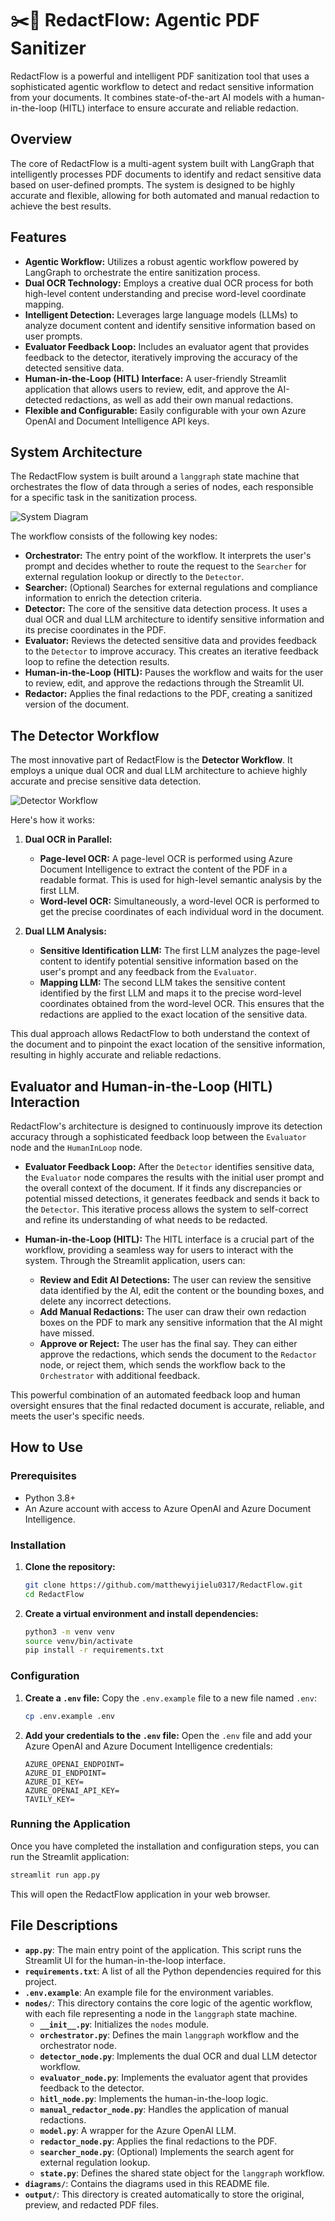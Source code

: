 # ✂️🤖 RedactFlow: Agentic PDF Sanitizer

RedactFlow is a powerful and intelligent PDF sanitization tool that uses a sophisticated agentic workflow to detect and redact sensitive information from your documents. It combines state-of-the-art AI models with a human-in-the-loop (HITL) interface to ensure accurate and reliable redaction.

## Overview

The core of RedactFlow is a multi-agent system built with LangGraph that intelligently processes PDF documents to identify and redact sensitive data based on user-defined prompts. The system is designed to be highly accurate and flexible, allowing for both automated and manual redaction to achieve the best results.

## Features

-   **Agentic Workflow:** Utilizes a robust agentic workflow powered by LangGraph to orchestrate the entire sanitization process.
-   **Dual OCR Technology:** Employs a creative dual OCR process for both high-level content understanding and precise word-level coordinate mapping.
-   **Intelligent Detection:** Leverages large language models (LLMs) to analyze document content and identify sensitive information based on user prompts.
-   **Evaluator Feedback Loop:** Includes an evaluator agent that provides feedback to the detector, iteratively improving the accuracy of the detected sensitive data.
-   **Human-in-the-Loop (HITL) Interface:** A user-friendly Streamlit application that allows users to review, edit, and approve the AI-detected redactions, as well as add their own manual redactions.
-   **Flexible and Configurable:** Easily configurable with your own Azure OpenAI and Document Intelligence API keys.

## System Architecture

The RedactFlow system is built around a `langgraph` state machine that orchestrates the flow of data through a series of nodes, each responsible for a specific task in the sanitization process.

![System Diagram](diagrams/system_diagram.png)

The workflow consists of the following key nodes:

-   **Orchestrator:** The entry point of the workflow. It interprets the user's prompt and decides whether to route the request to the `Searcher` for external regulation lookup or directly to the `Detector`.
-   **Searcher:** (Optional) Searches for external regulations and compliance information to enrich the detection criteria.
-   **Detector:** The core of the sensitive data detection process. It uses a dual OCR and dual LLM architecture to identify sensitive information and its precise coordinates in the PDF.
-   **Evaluator:** Reviews the detected sensitive data and provides feedback to the `Detector` to improve accuracy. This creates an iterative feedback loop to refine the detection results.
-   **Human-in-the-Loop (HITL):** Pauses the workflow and waits for the user to review, edit, and approve the redactions through the Streamlit UI.
-   **Redactor:** Applies the final redactions to the PDF, creating a sanitized version of the document.

## The Detector Workflow

The most innovative part of RedactFlow is the **Detector Workflow**. It employs a unique dual OCR and dual LLM architecture to achieve highly accurate and precise sensitive data detection.

![Detector Workflow](diagrams/detector_workflow.png)

Here's how it works:

1.  **Dual OCR in Parallel:**
    -   **Page-level OCR:** A page-level OCR is performed using Azure Document Intelligence to extract the content of the PDF in a readable format. This is used for high-level semantic analysis by the first LLM.
    -   **Word-level OCR:** Simultaneously, a word-level OCR is performed to get the precise coordinates of each individual word in the document.

2.  **Dual LLM Analysis:**
    -   **Sensitive Identification LLM:** The first LLM analyzes the page-level content to identify potential sensitive information based on the user's prompt and any feedback from the `Evaluator`.
    -   **Mapping LLM:** The second LLM takes the sensitive content identified by the first LLM and maps it to the precise word-level coordinates obtained from the word-level OCR. This ensures that the redactions are applied to the exact location of the sensitive data.

This dual approach allows RedactFlow to both understand the context of the document and to pinpoint the exact location of the sensitive information, resulting in highly accurate and reliable redactions.

## Evaluator and Human-in-the-Loop (HITL) Interaction

RedactFlow's architecture is designed to continuously improve its detection accuracy through a sophisticated feedback loop between the `Evaluator` node and the `HumanInLoop` node.

-   **Evaluator Feedback Loop:** After the `Detector` identifies sensitive data, the `Evaluator` node compares the results with the initial user prompt and the overall context of the document. If it finds any discrepancies or potential missed detections, it generates feedback and sends it back to the `Detector`. This iterative process allows the system to self-correct and refine its understanding of what needs to be redacted.

-   **Human-in-the-Loop (HITL):** The HITL interface is a crucial part of the workflow, providing a seamless way for users to interact with the system. Through the Streamlit application, users can:
    -   **Review and Edit AI Detections:** The user can review the sensitive data identified by the AI, edit the content or the bounding boxes, and delete any incorrect detections.
    -   **Add Manual Redactions:** The user can draw their own redaction boxes on the PDF to mark any sensitive information that the AI might have missed.
    -   **Approve or Reject:** The user has the final say. They can either approve the redactions, which sends the document to the `Redactor` node, or reject them, which sends the workflow back to the `Orchestrator` with additional feedback.

This powerful combination of an automated feedback loop and human oversight ensures that the final redacted document is accurate, reliable, and meets the user's specific needs.

## How to Use

### Prerequisites

-   Python 3.8+
-   An Azure account with access to Azure OpenAI and Azure Document Intelligence.

### Installation

1.  **Clone the repository:**
    ```bash
    git clone https://github.com/matthewyijielu0317/RedactFlow.git
    cd RedactFlow
    ```

2.  **Create a virtual environment and install dependencies:**
    ```bash
    python3 -m venv venv
    source venv/bin/activate
    pip install -r requirements.txt
    ```

### Configuration

1.  **Create a `.env` file:**
    Copy the `.env.example` file to a new file named `.env`:
    ```bash
    cp .env.example .env
    ```

2.  **Add your credentials to the `.env` file:**
    Open the `.env` file and add your Azure OpenAI and Azure Document Intelligence credentials:
    ```
    AZURE_OPENAI_ENDPOINT=
    AZURE_DI_ENDPOINT=
    AZURE_DI_KEY=
    AZURE_OPENAI_API_KEY=
    TAVILY_KEY=
    ```

### Running the Application

Once you have completed the installation and configuration steps, you can run the Streamlit application:

```bash
streamlit run app.py
```

This will open the RedactFlow application in your web browser.

## File Descriptions

-   **`app.py`**: The main entry point of the application. This script runs the Streamlit UI for the human-in-the-loop interface.
-   **`requirements.txt`**: A list of all the Python dependencies required for this project.
-   **`.env.example`**: An example file for the environment variables.
-   **`nodes/`**: This directory contains the core logic of the agentic workflow, with each file representing a node in the `langgraph` state machine.
    -   **`__init__.py`**: Initializes the `nodes` module.
    -   **`orchestrator.py`**: Defines the main `langgraph` workflow and the orchestrator node.
    -   **`detector_node.py`**: Implements the dual OCR and dual LLM detector workflow.
    -   **`evaluator_node.py`**: Implements the evaluator agent that provides feedback to the detector.
    -   **`hitl_node.py`**: Implements the human-in-the-loop logic.
    -   **`manual_redactor_node.py`**: Handles the application of manual redactions.
    -   **`model.py`**: A wrapper for the Azure OpenAI LLM.
    -   **`redactor_node.py`**: Applies the final redactions to the PDF.
    -   **`searcher_node.py`**: (Optional) Implements the search agent for external regulation lookup.
    -   **`state.py`**: Defines the shared state object for the `langgraph` workflow.
-   **`diagrams/`**: Contains the diagrams used in this README file.
-   **`output/`**: This directory is created automatically to store the original, preview, and redacted PDF files.
